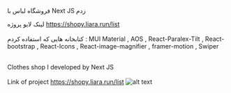 فروشگاه لباس با Next JS زدم

لینک لایو پروژه https://shopy.liara.run/list
<br>
</br>
کتابخانه هایی که استفاده کردم : 
MUI Material , AOS , React-Paralex-Tilt , React-bootstrap , React-Icons , React-image-magnifier , framer-motion , Swiper
<br>
</br>

Clothes shop I developed by Next JS
<br>
</br>
Link of project https://shopy.liara.run/list
![alt text](https://github.com/mohammadbaghani/Shopy-NextJS/blob/main/Screenshot_2025_01_11-9.png)


